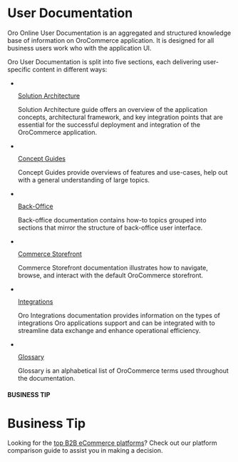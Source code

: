 <!-- meta: description = Concept guides, back-office, and storefront user documentation -->

<a id="user-documentation"></a>

# User Documentation

Oro Online User Documentation is an aggregated and structured knowledge base of information on OroCommerce application. It is designed for all business users work who with the application UI.

Oro User Documentation is split into five sections, each delivering user-specific content in different ways:

<ul class="icons-list">
     <li>
        <div class="icon">
            <img src="../_static/images/icon-business-users.png" alt="" role="presentation">
        </div>
        <div class="items-body">
            <p class="first"><a class="reference internal" href="solution-architect/"><span class="std std-ref">Solution Architecture</span></a></p>
            <p> Solution Architecture guide offers an overview of the application concepts, architectural framework, and key integration points that are essential for the successful deployment and integration of the OroCommerce application.</p>
        </div>
    </li>
    <li>
        <div class="icon">
            <img src="../_static/images/business-and-finance.svg" alt="" role="presentation">
        </div>
        <div class="items-body">
            <p class="first"><a class="reference internal" href="concept-guides/"><span class="std std-ref">Concept Guides</span></a></p>
            <p>Concept Guides provide overviews of features and use-cases, help out with a general understanding of large topics.</p>
        </div>
    </li>
    <li>
        <div class="icon">
            <img src="../_static/images/interface.svg" alt="" role="presentation">
        </div>
        <div class="items-body">
            <p class="first"><a class="reference internal" href="back-office/"><span class="std std-ref">Back-Office</span></a></p>
            <p>Back-office documentation contains how-to topics grouped into sections that mirror the structure of back-office user interface.</p>
        </div>
    </li>
    <li>
        <div class="icon">
            <img src="../_static/images/icon-demo.png" alt="" role="presentation">
        </div>
        <div class="items-body">
            <p class="first"><a class="reference internal" href="storefront/"><span class="std std-ref">Commerce Storefront</span></a></p>
            <p>Commerce Storefront documentation illustrates how to navigate, browse, and interact with the default OroCommerce storefront.</p>
        </div>
    </li>
    <li>
        <div class="icon">
            <img src="../_static/images/web.svg" alt="" role="presentation">
        </div>
        <div class="items-body">
            <p class="first"><a class="reference internal" href="integrations/"><span class="std std-ref">Integrations</span></a></p>
            <p>Oro Integrations documentation provides information on the types of integrations Oro applications support and can be integrated with to streamline data exchange and enhance operational efficiency.</p>
        </div>
    </li>
    <li>
        <div class="icon">
            <img src="../_static/images/communication.svg" alt="" role="presentation">
        </div>
        <div class="items-body">
            <p class="first"><a class="reference internal" href="glossary/"><span class="std std-ref">Glossary</span></a></p>
            <p>Glossary is an alphabetical list of OroCommerce terms used throughout the documentation.</p>
        </div>
    </li>
</ul>

#### BUSINESS TIP
# Business Tip

Looking for the <a href="https://oroinc.com/b2b-ecommerce/b2b-ecommerce-comparison" target="_blank">top B2B eCommerce platforms</a>? Check out our platform comparison guide to assist you in making a decision.

<!-- fa-bars = fa-navicon -->
<!-- Ic Tiles is used as Set As Default in saved views, and as tiles in display layout options -->
<!-- IcPencil refers to Rename in Commerce and Inline Editing in CRM -->
<!-- Check mark in the square. -->
<!-- SortDesc is also used as drop-down arrow -->
<!-- A -->
<!-- B -->
<!-- C -->
<!-- D -->
<!-- E -->
<!-- F -->
<!-- G -->
<!-- H -->
<!-- I -->
<!-- L -->
<!-- M -->
<!-- P -->
<!-- R -->
<!-- S -->
<!-- T -->
<!-- U -->
<!-- Z -->

